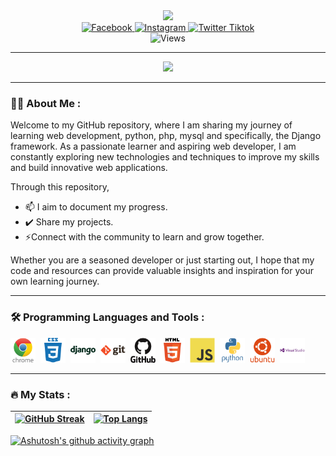 <div id="header" align="center">
  <img src="https://media.giphy.com/media/M9gbBd9nbDrOTu1Mqx/giphy.gif" width="100"/>

  <div id="badges">
    <a href="https://web.facebook.com/Gem.Rey13/?_rdc=1&_rdr">
      <img src="https://img.shields.io/badge/Facebook-blue?logo=facebook&logoColor=white&style=for-the-badge" alt="Facebook"/>
    </a>
    <a href="https://www.instagram.com/gemrey.ranola/">
      <img src="https://img.shields.io/badge/Instagram-red?style=for-the-badge&logo=Instagram&logoColor=white" alt="Instagram"/>
    </a>
    <a href="https://www.tiktok.com/@gem.rey">
      <img src="https://img.shields.io/badge/Tiktok-blue?style=for-the-badge&logo=tiktok&logoColor=white" alt="Twitter Tiktok"/>
    </a>
  </div>

  <img src="https://komarev.com/ghpvc/?username=gemrey13&style=flat-square&color=blue" alt="Views"/>
</div>

---
<div align="center">
  <img src="https://media.giphy.com/media/dWesBcTLavkZuG35MI/giphy.gif" width="600"/>
</div>

---

### :man_technologist: About Me :
Welcome to my GitHub repository, where I am sharing my journey of learning web development, python, php, mysql and specifically, the Django framework. As a passionate learner and aspiring web developer, I am constantly exploring new technologies and techniques to improve my skills and build innovative web applications.

Through this repository, 
- :mailbox: I aim to document my progress.
- :heavy_check_mark: Share my projects.
- :zap:Connect with the community to learn and grow together. 

Whether you are a seasoned developer or just starting out, I hope that my code and resources can provide valuable insights and inspiration for your own learning journey.

---

### :hammer_and_wrench: Programming Languages and Tools :
<div>
  <img src="https://github.com/devicons/devicon/blob/master/icons/chrome/chrome-original-wordmark.svg" alt="Chrome" width="40" height="40">&nbsp;
  <img src="https://github.com/devicons/devicon/blob/master/icons/css3/css3-plain-wordmark.svg" alt="Css3" width="40" height="40">&nbsp;
  <img src="https://github.com/devicons/devicon/blob/master/icons/django/django-plain-wordmark.svg" alt="Django" width="40" height="40">&nbsp;
  <img src="https://github.com/devicons/devicon/blob/master/icons/git/git-original-wordmark.svg" alt="Git" width="40" height="40">&nbsp;
  <img src="https://github.com/devicons/devicon/blob/master/icons/github/github-original-wordmark.svg" alt="Github" width="40" height="40">&nbsp;
  <img src="https://github.com/devicons/devicon/blob/master/icons/html5/html5-original-wordmark.svg" alt="Html5" width="40" height="40">&nbsp;
  <img src="https://github.com/devicons/devicon/blob/master/icons/javascript/javascript-original.svg" alt="Javascript" width="40" height="40">&nbsp;
  <img src="https://github.com/devicons/devicon/blob/master/icons/python/python-original-wordmark.svg" alt="Python" width="40" height="40">&nbsp;
  <img src="https://github.com/devicons/devicon/blob/master/icons/ubuntu/ubuntu-plain-wordmark.svg" alt="Ubuntu" width="40" height="40">&nbsp;
  <img src="https://github.com/devicons/devicon/blob/master/icons/visualstudio/visualstudio-plain-wordmark.svg" alt="VScode" width="40" height="40">&nbsp;
</div>

---

### :fire: My Stats :
| [![GitHub Streak](http://github-readme-streak-stats.herokuapp.com?user=gemrey13&theme=dark&hide_border=true&date_format=M%20j%5B%2C%20Y%5D&mode=weekly)](https://git.io/streak-stats) | [![Top Langs](https://github-readme-stats.vercel.app/api/top-langs/?username=gemrey13&layout=compact&theme=vision-friendly-dark)](https://github.com/anuraghazra/github-readme-stats) |
|---|---|

[![Ashutosh's github activity graph](https://github-readme-activity-graph.cyclic.app/graph?username=gemrey13&theme=dracula)](https://github.com/ashutosh00710/github-readme-activity-graph)
